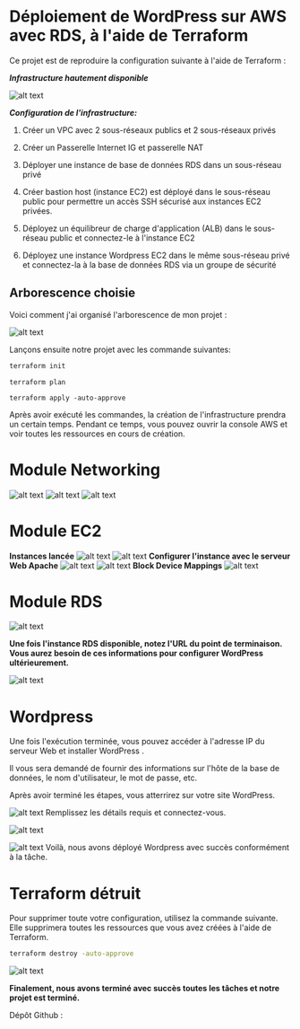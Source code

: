 # Déploiement de WordPress sur AWS avec RDS, à l'aide de Terraform

Ce projet est de reproduire la configuration suivante à l'aide de Terraform :

***Infrastructure hautement disponible***

![alt text](<images/Screenshot from 2024-10-23 00-34-15.png>)

***Configuration de l'infrastructure:***

1. Créer un VPC avec 2 sous-réseaux publics et 2 sous-réseaux privés

2. Créer un  Passerelle Internet IG et passerelle NAT

3. Déployer une instance de base de données RDS dans un sous-réseau privé
   
   
4. Créer bastion host (instance EC2) est déployé dans le sous-réseau public pour permettre un accès SSH sécurisé aux instances EC2 privées.
   
5. Déployez un équilibreur de charge d'application (ALB) dans le sous-réseau public et connectez-le à l'instance EC2

6. Déployez une instance Wordpress EC2 dans le même sous-réseau privé et connectez-la à la base de données RDS via un groupe de sécurité
   
## Arborescence choisie

Voici comment j'ai organisé l'arborescence de mon projet :

![alt text](images/modules.png)

Lançons ensuite notre projet avec les commande suivantes:
```bash
terraform init
```
```
terraform plan
```
```
terraform apply -auto-approve
```

Après avoir exécuté les commandes, la création de l'infrastructure prendra un certain temps. Pendant ce temps, vous pouvez ouvrir la console AWS et voir toutes les ressources en cours de création.

# Module Networking
![alt text](images/VPC1.png)
![alt text](images/intergtw.png)
![alt text](images/nat_gateways.png)

# Module EC2
**Instances lancée**
![alt text](images/sg_ALB.png)
![alt text](images/sg_bastion.png)
**Configurer l'instance avec le serveur Web Apache**
![alt text](<images/load balancers.png>)
![alt text](images/autoscaling.png)
**Block Device Mappings**
![alt text](images/volume.png)

# Module RDS
![alt text](images/RDS.png)

**Une fois l'instance RDS disponible, notez l'URL du point de terminaison. Vous aurez besoin de ces informations pour configurer WordPress ultérieurement.**

![alt text](images/RDS_SUB.png)
# Wordpress
Une fois l'exécution terminée, vous pouvez accéder à l'adresse IP du serveur Web et installer WordPress .

Il vous sera demandé de fournir des informations sur l'hôte de la base de données, le nom d'utilisateur, le mot de passe, etc.

Après avoir terminé les étapes, vous atterrirez sur votre site WordPress.

![alt text](images/wordprees.png)
Remplissez les détails requis et connectez-vous.

![alt text](images/wolcom.png)

![alt text](images/wordpressfinal.png)
Voilà, nous avons déployé Wordpress avec succès conformément à la tâche.

# Terraform détruit

Pour supprimer toute votre configuration, utilisez la commande suivante. Elle supprimera toutes les ressources que vous avez créées à l'aide de Terraform.

```bash
terraform destroy -auto-approve
```
![alt text](images/destroy.png)

**Finalement, nous avons terminé avec succès toutes les tâches et notre projet est terminé.**

Dépôt Github : 